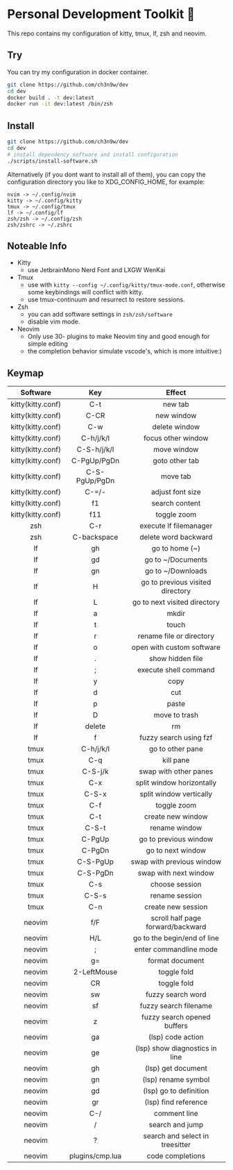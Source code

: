 # Personal Development Toolkit 📡

This repo contains my configuration of kitty, tmux, lf, zsh and neovim.

## Try

You can try my configuration in docker container.

```bash
git clone https://github.com/ch3n9w/dev
cd dev
docker build . -t dev:latest
docker run -it dev:latest /bin/zsh
```

## Install

```bash
git clone https://github.com/ch3n9w/dev
cd dev
# install dependency software and install configuration
./scripts/install-software.sh
```

Alternatively (if you dont want to install all of them), you can copy the configuration directory you like to XDG_CONFIG_HOME, for example:

```
nvim -> ~/.config/nvim
kitty -> ~/.config/kitty
tmux -> ~/.config/tmux
lf -> ~/.config/lf
zsh/zsh -> ~/.config/zsh
zsh/zshrc -> ~/.zshrc
```

## Noteable Info

- Kitty
  - use JetbrainMono Nerd Font and LXGW WenKai
- Tmux
  - use with `kitty --config ~/.config/kitty/tmux-mode.conf`, otherwise some keybindings will conflict with kitty.
  - use tmux-continuum and resurrect to restore sessions.
- Zsh
  - you can add software settings in `zsh/zsh/software`
  - disable vim mode.
- Neovim
  - Only use 30- plugins to make Neovim tiny and good enough for simple editing
  - the completion behavior simulate vscode's, which is more intuitive:)

## Keymap

|     Software      |       Key       |              Effect              |
| :---------------: | :-------------: | :------------------------------: |
| kitty(kitty.conf) |       C-t       |             new tab              |
| kitty(kitty.conf) |      C-CR       |            new window            |
| kitty(kitty.conf) |       C-w       |          delete window           |
| kitty(kitty.conf) |    C-h/j/k/l    |        focus other window        |
| kitty(kitty.conf) |   C-S-h/j/k/l   |           move window            |
| kitty(kitty.conf) |   C-PgUp/PgDn   |          goto other tab          |
| kitty(kitty.conf) |  C-S-PgUp/PgDn  |             move tab             |
| kitty(kitty.conf) |      C-=/-      |         adjust font size         |
| kitty(kitty.conf) |       f1        |          search content          |
| kitty(kitty.conf) |       f11       |           toggle zoom            |
|        zsh        |       C-r       |      execute lf filemanager      |
|        zsh        |   C-backspace   |       delete word backward       |
|        lf         |       gh        |          go to home (~)          |
|        lf         |       gd        |        go to ~/Documents         |
|        lf         |       gn        |        go to ~/Downloads         |
|        lf         |        H        | go to previous visited directory |
|        lf         |        L        |   go to next visited directory   |
|        lf         |        a        |              mkdir               |
|        lf         |        t        |              touch               |
|        lf         |        r        |     rename file or directory     |
|        lf         |        o        |    open with custom software     |
|        lf         |        .        |         show hidden file         |
|        lf         |        ;        |      execute shell command       |
|        lf         |        y        |               copy               |
|        lf         |        d        |               cut                |
|        lf         |        p        |              paste               |
|        lf         |        D        |          move to trash           |
|        lf         |     delete      |                rm                |
|        lf         |        f        |      fuzzy search using fzf      |
|       tmux        |    C-h/j/k/l    |         go to other pane         |
|       tmux        |       C-q       |            kill pane             |
|       tmux        |     C-S-j/k     |      swap with other panes       |
|       tmux        |       C-x       |    split window horizontally     |
|       tmux        |      C-S-x      |     split window vertically      |
|       tmux        |       C-f       |           toggle zoom            |
|       tmux        |       C-t       |        create new window         |
|       tmux        |      C-S-t      |          rename window           |
|       tmux        |     C-PgUp      |      go to previous window       |
|       tmux        |     C-PgDn      |        go to next window         |
|       tmux        |    C-S-PgUp     |    swap with previous window     |
|       tmux        |    C-S-PgDn     |      swap with next window       |
|       tmux        |       C-s       |          choose session          |
|       tmux        |      C-S-s      |          rename session          |
|       tmux        |       C-n       |        create new session        |
|      neovim       |       f/F       | scroll half page forward/backward|
|      neovim       |       H/L       |    go to the begin/end of line   |
|      neovim       |        ;        |      enter commandline mode      |
|      neovim       |       g=        |         format document          |
|      neovim       |   2-LeftMouse   |           toggle fold            |
|      neovim       |       CR        |           toggle fold            |
|      neovim       |       sw        |        fuzzy search word         |
|      neovim       |       sf        |      fuzzy search filename       |
|      neovim       |        z        |   fuzzy search opened buffers    |
|      neovim       |       ga        |        (lsp) code action         |
|      neovim       |       ge        |  (lsp) show diagnostics in line  |
|      neovim       |       gh        |        (lsp) get document        |
|      neovim       |       gn        |       (lsp) rename symbol        |
|      neovim       |       gd        |      (lsp) go to definition      |
|      neovim       |       gr        |       (lsp) find reference       |
|      neovim       |       C-/       |           comment line           |
|      neovim       |        /        |         search and jump          |
|      neovim       |        ?        | search and select in treesitter  |
|      neovim       | plugins/cmp.lua |         code completions         |
